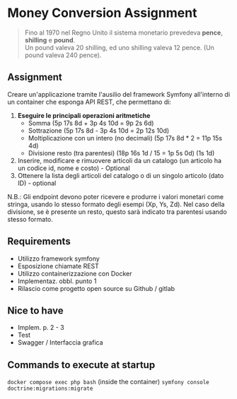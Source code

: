 # Money Conversion Assignment

> Fino al 1970 nel Regno Unito il sistema monetario prevedeva **pence**, **shilling** e **pound**.  
> Un pound valeva 20 shilling, ed uno shilling valeva 12 pence. (Un pound valeva 240 pence).

## Assignment
Creare un'applicazione tramite l'ausilio del framework Symfony all'interno di un container che esponga API REST, che permettano di:
1. **Eseguire le principali operazioni aritmetiche**  
   - Somma (5p 17s 8d + 3p 4s 10d = 9p 2s 6d)  
   - Sottrazione (5p 17s 8d - 3p 4s 10d = 2p 12s 10d)  
   - Moltiplicazione con un intero (no decimali) (5p 17s 8d * 2 = 11p 15s 4d)  
   - Divisione resto (tra parentesi) (18p 16s 1d / 15 = 1p 5s 0d) (1s 1d)  
2. Inserire, modificare e rimuovere articoli da un catalogo (un articolo ha un codice id, nome e costo) - Optional
3. Ottenere la lista degli articoli del catalogo o di un singolo articolo (dato ID) - optional

N.B.: Gli endpoint devono poter ricevere e produrre i valori monetari come stringa, usando lo stesso formato degli esempi (Xp, Ys, Zd).
Nel caso della divisione, se è presente un resto, questo sarà indicato tra parentesi usando stesso formato.

## Requirements

- Utilizzo framework symfony
- Esposizione chiamate REST
- Utilizzo containerizzazione con Docker
- Implementaz. obbl. punto 1
- Rilascio come progetto open source su Github / gitlab

## Nice to have

- Implem. p. 2 - 3
- Test
- Swagger / Interfaccia grafica


## Commands to execute at startup
`docker compose exec php bash`
(inside the container) `symfony console doctrine:migrations:migrate`
